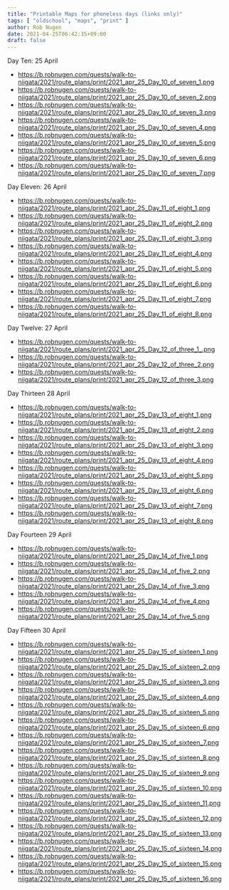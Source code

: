 ```yaml
---
title: "Printable Maps for phoneless days (links only)"
tags: [ "oldschool", "maps", "print" ]
author: Rob Nugen
date: 2021-04-25T06:42:35+09:00
draft: false
---
```


Day Ten: 25 April

* https://b.robnugen.com/quests/walk-to-niigata/2021/route_plans/print/2021_apr_25_Day_10_of_seven_1.png
* https://b.robnugen.com/quests/walk-to-niigata/2021/route_plans/print/2021_apr_25_Day_10_of_seven_2.png
* https://b.robnugen.com/quests/walk-to-niigata/2021/route_plans/print/2021_apr_25_Day_10_of_seven_3.png
* https://b.robnugen.com/quests/walk-to-niigata/2021/route_plans/print/2021_apr_25_Day_10_of_seven_4.png
* https://b.robnugen.com/quests/walk-to-niigata/2021/route_plans/print/2021_apr_25_Day_10_of_seven_5.png
* https://b.robnugen.com/quests/walk-to-niigata/2021/route_plans/print/2021_apr_25_Day_10_of_seven_6.png
* https://b.robnugen.com/quests/walk-to-niigata/2021/route_plans/print/2021_apr_25_Day_10_of_seven_7.png

Day Eleven: 26 April

* https://b.robnugen.com/quests/walk-to-niigata/2021/route_plans/print/2021_apr_25_Day_11_of_eight_1.png
* https://b.robnugen.com/quests/walk-to-niigata/2021/route_plans/print/2021_apr_25_Day_11_of_eight_2.png
* https://b.robnugen.com/quests/walk-to-niigata/2021/route_plans/print/2021_apr_25_Day_11_of_eight_3.png
* https://b.robnugen.com/quests/walk-to-niigata/2021/route_plans/print/2021_apr_25_Day_11_of_eight_4.png
* https://b.robnugen.com/quests/walk-to-niigata/2021/route_plans/print/2021_apr_25_Day_11_of_eight_5.png
* https://b.robnugen.com/quests/walk-to-niigata/2021/route_plans/print/2021_apr_25_Day_11_of_eight_6.png
* https://b.robnugen.com/quests/walk-to-niigata/2021/route_plans/print/2021_apr_25_Day_11_of_eight_7.png
* https://b.robnugen.com/quests/walk-to-niigata/2021/route_plans/print/2021_apr_25_Day_11_of_eight_8.png

Day Twelve: 27 April

* https://b.robnugen.com/quests/walk-to-niigata/2021/route_plans/print/2021_apr_25_Day_12_of_three_1_.png
* https://b.robnugen.com/quests/walk-to-niigata/2021/route_plans/print/2021_apr_25_Day_12_of_three_2.png
* https://b.robnugen.com/quests/walk-to-niigata/2021/route_plans/print/2021_apr_25_Day_12_of_three_3.png

Day Thirteen 28 April

* https://b.robnugen.com/quests/walk-to-niigata/2021/route_plans/print/2021_apr_25_Day_13_of_eight_1.png
* https://b.robnugen.com/quests/walk-to-niigata/2021/route_plans/print/2021_apr_25_Day_13_of_eight_2.png
* https://b.robnugen.com/quests/walk-to-niigata/2021/route_plans/print/2021_apr_25_Day_13_of_eight_3.png
* https://b.robnugen.com/quests/walk-to-niigata/2021/route_plans/print/2021_apr_25_Day_13_of_eight_4.png
* https://b.robnugen.com/quests/walk-to-niigata/2021/route_plans/print/2021_apr_25_Day_13_of_eight_5.png
* https://b.robnugen.com/quests/walk-to-niigata/2021/route_plans/print/2021_apr_25_Day_13_of_eight_6.png
* https://b.robnugen.com/quests/walk-to-niigata/2021/route_plans/print/2021_apr_25_Day_13_of_eight_7.png
* https://b.robnugen.com/quests/walk-to-niigata/2021/route_plans/print/2021_apr_25_Day_13_of_eight_8.png

Day Fourteen 29 April

* https://b.robnugen.com/quests/walk-to-niigata/2021/route_plans/print/2021_apr_25_Day_14_of_five_1.png
* https://b.robnugen.com/quests/walk-to-niigata/2021/route_plans/print/2021_apr_25_Day_14_of_five_2.png
* https://b.robnugen.com/quests/walk-to-niigata/2021/route_plans/print/2021_apr_25_Day_14_of_five_3.png
* https://b.robnugen.com/quests/walk-to-niigata/2021/route_plans/print/2021_apr_25_Day_14_of_five_4.png
* https://b.robnugen.com/quests/walk-to-niigata/2021/route_plans/print/2021_apr_25_Day_14_of_five_5.png

Day Fifteen 30 April

* https://b.robnugen.com/quests/walk-to-niigata/2021/route_plans/print/2021_apr_25_Day_15_of_sixteen_1.png
* https://b.robnugen.com/quests/walk-to-niigata/2021/route_plans/print/2021_apr_25_Day_15_of_sixteen_2.png
* https://b.robnugen.com/quests/walk-to-niigata/2021/route_plans/print/2021_apr_25_Day_15_of_sixteen_3.png
* https://b.robnugen.com/quests/walk-to-niigata/2021/route_plans/print/2021_apr_25_Day_15_of_sixteen_4.png
* https://b.robnugen.com/quests/walk-to-niigata/2021/route_plans/print/2021_apr_25_Day_15_of_sixteen_5.png
* https://b.robnugen.com/quests/walk-to-niigata/2021/route_plans/print/2021_apr_25_Day_15_of_sixteen_6.png
* https://b.robnugen.com/quests/walk-to-niigata/2021/route_plans/print/2021_apr_25_Day_15_of_sixteen_7.png
* https://b.robnugen.com/quests/walk-to-niigata/2021/route_plans/print/2021_apr_25_Day_15_of_sixteen_8.png
* https://b.robnugen.com/quests/walk-to-niigata/2021/route_plans/print/2021_apr_25_Day_15_of_sixteen_9.png
* https://b.robnugen.com/quests/walk-to-niigata/2021/route_plans/print/2021_apr_25_Day_15_of_sixteen_10.png
* https://b.robnugen.com/quests/walk-to-niigata/2021/route_plans/print/2021_apr_25_Day_15_of_sixteen_11.png
* https://b.robnugen.com/quests/walk-to-niigata/2021/route_plans/print/2021_apr_25_Day_15_of_sixteen_12.png
* https://b.robnugen.com/quests/walk-to-niigata/2021/route_plans/print/2021_apr_25_Day_15_of_sixteen_13.png
* https://b.robnugen.com/quests/walk-to-niigata/2021/route_plans/print/2021_apr_25_Day_15_of_sixteen_14.png
* https://b.robnugen.com/quests/walk-to-niigata/2021/route_plans/print/2021_apr_25_Day_15_of_sixteen_15.png
* https://b.robnugen.com/quests/walk-to-niigata/2021/route_plans/print/2021_apr_25_Day_15_of_sixteen_16.png
